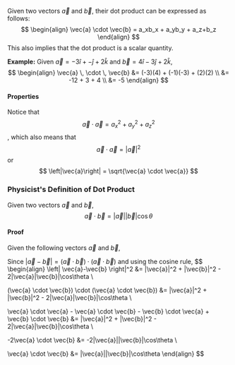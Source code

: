 Given two vectors $\vec{a}$ and $\vec{b}$, their dot product can be expressed as follows:
$$
\begin{align}
\vec{a} \cdot \vec{b} = a_xb_x + a_yb_y + a_z+b_z 
\end{align}
$$
This also implies that the dot product is a scalar quantity.

**Example:**
Given $\vec{a}= -3\hat{i} + -\hat{j} + 2\hat{k}$ and $\vec{b} = 4\hat{i} - 3\hat{j} + 2\hat{k}$,
$$
\begin{align}
\vec{a} \, \cdot \, \vec{b} &= (-3)(4) + (-1)(-3) + (2)(2) \\
&= -12 + 3 + 4 \\
&= -5
\end{align}
$$
#### Properties
Notice that
$$\vec{a} \cdot \vec{a} = a_x^2 + a_y^2 + a_z^2
$$, which also means that
$$
\vec{a} \cdot \vec{a} = \left|\vec{a}\right|^2
$$
or
$$
\left|\vec{a}\right| = \sqrt{\vec{a} \cdot \vec{a}}
$$

### Physicist's Definition of Dot Product
Given two vectors $\vec{a}$ and $\vec{b}$,
$$
\vec{a} \cdot \vec{b} = \left|\vec{a}\right|\left|\vec{b}\right|\cos\theta
$$

#### Proof
Given the following vectors $\vec{a}$ and $\vec{b}$,

Since $\left| \vec{a} - \vec{b} \right| = (\vec{a} \cdot \vec{b}) \cdot (\vec{a} \cdot \vec{b})$ and using the cosine rule,
$$
\begin{align}
\left| \vec{a}-\vec{b} \right|^2 &= |\vec{a}|^2 + |\vec{b}|^2 - 2|\vec{a}|\vec{b}|\cos\theta \\

(\vec{a} \cdot \vec{b}) \cdot (\vec{a} \cdot \vec{b}) &= |\vec{a}|^2 + |\vec{b}|^2 - 2|\vec{a}|\vec{b}|\cos\theta \\

\vec{a} \cdot \vec{a} - \vec{a} \cdot \vec{b} - \vec{b} \cdot \vec{a} + \vec{b} \cdot \vec{b} &= |\vec{a}|^2 + |\vec{b}|^2 - 2|\vec{a}|\vec{b}|\cos\theta \\

-2\vec{a} \cdot \vec{b} &= -2|\vec{a}||\vec{b}|\cos\theta \\

\vec{a} \cdot \vec{b} &= |\vec{a}||\vec{b}|\cos\theta
\end{align}
$$

